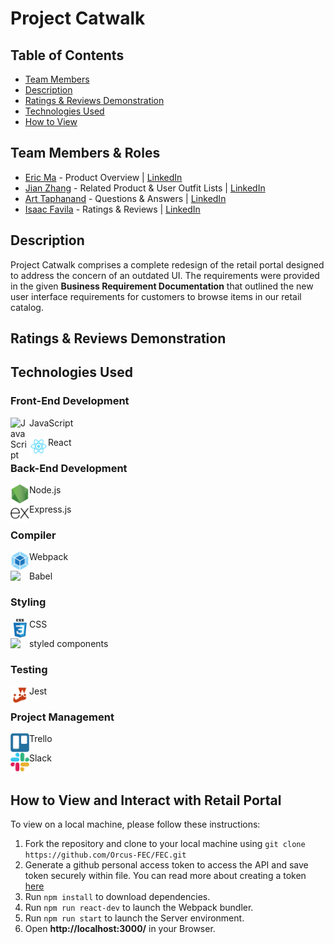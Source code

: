 # Project Catwalk

## Table of Contents
- [Team Members](#team-members-&-roles)
- [Description](#description)
- [Ratings & Reviews Demonstration](#ratings-&-reviews-demonstration)
- [Technologies Used](#technologies-used)
- [How to View](#how-to-view-and-interact-with-retail-portal)


## Team Members & Roles
- [Eric Ma](https://github.com/emm224) - Product Overview | [LinkedIn](https://www.linkedin.com/in/eric-ma-806417bb/)
- [Jian Zhang](https://github.com/OursCat) - Related Product & User Outfit Lists | [LinkedIn](https://www.linkedin.com/in/jian-zhang-/)
- [Art Taphanand](https://github.com/ataph15) - Questions & Answers | [LinkedIn](https://www.linkedin.com/in/art-taphanand/)
- [Isaac Favila](https://github.com/IsaacFavila) - Ratings & Reviews | [LinkedIn](https://www.linkedin.com/in/isaacmfavila/)

## Description
Project Catwalk comprises a complete redesign of the retail portal designed to address the concern of an outdated UI. The requirements were provided in the given <b>Business Requirement Documentation</b> that outlined the new user interface requirements for customers to browse items in our retail catalog.

## Ratings & Reviews Demonstration

## Technologies Used

### Front-End Development
JavaScript <img align="left" alt="JavaScript" width="30px" src="https://raw.githubusercontent.com/jmnote/z-icons/master/svg/javascript.svg" />
<br />

React <img align="left" alt="React" width="30px" src="https://raw.githubusercontent.com/github/explore/80688e429a7d4ef2fca1e82350fe8e3517d3494d/topics/react/react.png" />
<br />

### Back-End Development
Node.js <img align="left" alt="Node JS" width="30px" src="https://raw.githubusercontent.com/github/explore/80688e429a7d4ef2fca1e82350fe8e3517d3494d/topics/nodejs/nodejs.png" />
<br />

Express.js <img align="left" alt="Express" width="30px" src="https://github.com/devicons/devicon/blob/master/icons/express/express-original.svg" />
<br />

### Compiler
Webpack <img align="left" alt="Webpack" width="30px" src="https://raw.githubusercontent.com/devicons/devicon/master/icons/webpack/webpack-original.svg" />
<br />

Babel <img align="left" width="30px" src="https://user-images.githubusercontent.com/3025322/87547253-bf050400-c6a2-11ea-950a-280311bc6cc8.png" />
<br />

### Styling
CSS <img align="left" alt="CSS3" width="30px" src="https://raw.githubusercontent.com/github/explore/80688e429a7d4ef2fca1e82350fe8e3517d3494d/topics/css/css.png" />
<br />

styled components <img align="left" width="30px" src="https://miro.medium.com/max/480/1*Iohnw2aOQ5EBghVoqKA7VA.png" />
<br />

### Testing
Jest <img align="left" alt="Jest" width="30px" src="https://raw.githubusercontent.com/vscode-icons/vscode-icons/master/icons/file_type_jest.svg?sanitize=true" />
<br />

### Project Management
Trello <img align="left" alt="Trello" width="30px" src="https://raw.githubusercontent.com/devicons/devicon/master/icons/trello/trello-plain.svg" />
<br />

Slack <img align="left" alt="Slack" width="30px" src="https://github.com/devicons/devicon/blob/master/icons/slack/slack-original.svg" />
<br />
<br />

## How to View and Interact with Retail Portal
To view on a local machine, please follow these instructions:
1. Fork the repository and clone to your local machine using `git clone https://github.com/Orcus-FEC/FEC.git`
2. Generate a github personal access token to access the API and save token securely within file. You can read more about creating a token [here](https://docs.github.com/en/github/authenticating-to-github/creating-a-personal-access-token)
3. Run `npm install` to download dependencies.
4. Run `npm run react-dev` to launch the Webpack bundler.
5. Run `npm run start` to launch the Server environment.
6. Open <b>http://localhost:3000/</b> in your Browser.
